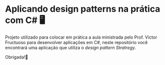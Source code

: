 # Aplicando design patterns na prática com C# :desktop_computer:

Projeto utilizado para colocar em prática a aula ministrada pelo Prof. Victor Fructuoso para desenvolver aplicações em C#, neste repositório você encontrará uma aplicação que utiliza  o  *design pattern Stratregy*.  



Obrigada!:wave: